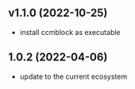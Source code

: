 ## v1.1.0 (2022-10-25)

* install ccmblock as executable

## 1.0.2 (2022-04-06)

* update to the current ecosystem
